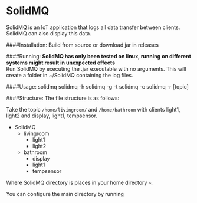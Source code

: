 # SolidMQ

<p>SolidMQ is an IoT application that logs all data transfer between clients. 
SolidMQ can also display this data.</p>

####Installation:
Build from source or download jar in releases

####Running:
**SolidMQ has only been tested on linux, running on different systems might result in unexpected effects**   
Run SolidMQ by executing the .jar executable with no arguments. This will create a folder in ~/SolidMQ containing the log files.


####Usage:
    solidmq
    solidmq -h
    solidmq -g -t <topic>
    solidmq -c <setting> <value>
    solidmq -r <date YYYY-MM-DD> [topic]
   

####Structure:
The file structure is as follows:

Take the topic <code>/home/livingroom/</code> and <code>/home/bathroom</code> with clients light1, light2 and display, light1, tempsensor.

<ul>
    <li>SolidMQ
    <ul>
        <li>livingroom
            <ul>
                <li>light1</li>
                <li>light2</li>
            </ul>
        </li>
        <li>bathroom
            <ul>
                <li>display</li>
                <li>light1</li>
                <li>tempsensor</li>
            </ul>
        </li>
    </ul>
    </li>
</ul>

Where SolidMQ directory is places in your home directory <code>~</code>.

You can configure the main directory by running

